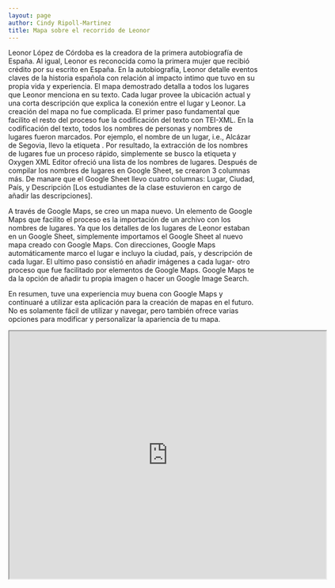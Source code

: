 ```yaml
---
layout: page
author: Cindy Ripoll-Martinez
title: Mapa sobre el recorrido de Leonor
---
```


Leonor López de Córdoba es la creadora de la primera autobiografía de España. Al igual, Leonor es reconocida como la primera mujer que recibió crédito por su escrito en España. En la autobiografía, Leonor detalle eventos claves de la historia española con relación al impacto intimo que tuvo en su propia vida y experiencia. El mapa demostrado detalla a todos los lugares que Leonor menciona en su texto. Cada lugar provee la ubicación actual y una corta descripción que explica la conexión entre el lugar y Leonor. La creación del mapa no fue complicada. El primer paso fundamental que facilito el resto del proceso fue la codificación del texto con TEI-XML. En la codificación del texto, todos los nombres de personas y nombres de lugares fueron marcados. Por ejemplo, el nombre de un lugar, i.e., Alcázar de Segovia, llevo la etiqueta <placeName>. Por resultado, la extracción de los nombres de lugares fue un proceso rápido, simplemente se busco la etiqueta y Oxygen XML Editor ofreció una lista de los nombres de lugares. Después de compilar los nombres de lugares en Google Sheet, se crearon 3 columnas más. De manare que el Google Sheet llevo cuatro columnas: Lugar, Ciudad, País, y Descripción [Los estudiantes de la clase estuvieron en cargo de añadir las descripciones]. 

A través de Google Maps, se creo un mapa nuevo. Un elemento de Google Maps que facilito el proceso es la importación de un archivo con los nombres de lugares. Ya que los detalles de los lugares de Leonor estaban en un Google Sheet, simplemente importamos el Google Sheet al nuevo mapa creado con Google Maps.  Con direcciones, Google Maps automáticamente marco el lugar e incluyo la ciudad, país, y descripción de cada lugar. El ultimo paso consistió en añadir imágenes a cada lugar- otro proceso que fue facilitado por elementos de Google Maps. Google Maps te da la opción de añadir tu propia imagen o hacer un Google Image Search. 

En resumen, tuve una experiencia muy buena con Google Maps y continuaré a utilizar esta aplicación para la creación de mapas en el futuro. No es solamente fácil de utilizar y navegar, pero también ofrece varias opciones para modificar y personalizar la apariencia de tu mapa. 


<iframe src= "https://www.google.com/maps/d/u/0/edit?mid=1n6u6oPHdnDGs3VCY1eJFHjlv2E0Y2D5u&usp=sharing" width="640" height="500"></iframe>
